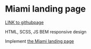 # Miami landing page

[LINK to githubpage](https://presidentcomanch.github.io/Miami_landing/)

HTML, SCSS, JS
BEM
responsive design

Implement [the Miami landing page](https://www.figma.com/file/nHz8bflIwJaWP3P99vKTH5/miami_home_new)
